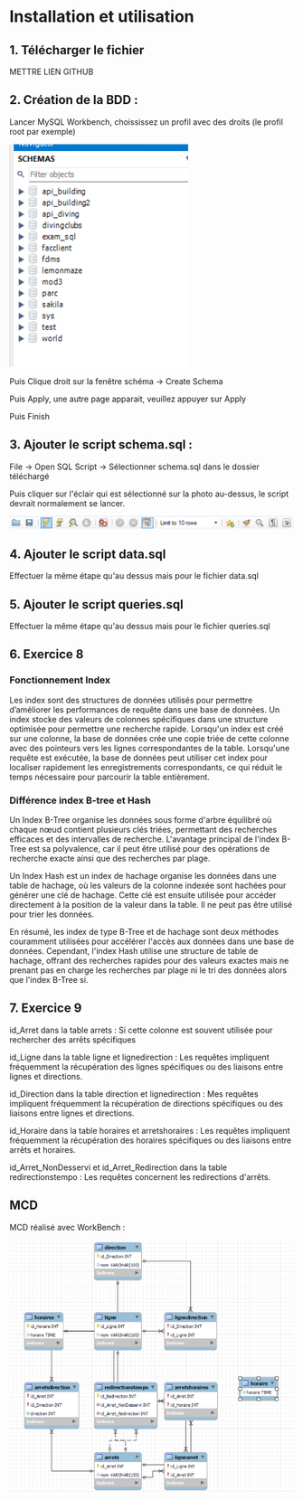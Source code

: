 # Installation et utilisation

## 1. Télécharger le fichier

METTRE LIEN GITHUB

## 2. Création de la BDD :

Lancer MySQL Workbench, choississez un profil avec des droits (le profil root par exemple)

<img src="./img/bdd1.png">

Puis Clique droit sur la fenêtre schéma -> Create Schema

Puis Apply, une autre page apparait, veuillez appuyer sur Apply

Puis Finish

## 3. Ajouter le script schema.sql : 

File -> Open SQL Script -> Sélectionner schema.sql dans le dossier téléchargé

Puis cliquer sur l'éclair qui est sélectionné sur la photo au-dessus, le script devrait normalement se lancer.

<img src="./img/bdd2.png">

## 4. Ajouter le script data.sql

Effectuer la même étape qu'au dessus mais pour le fichier data.sql


## 5. Ajouter le script queries.sql

Effectuer la même étape qu'au dessus mais pour le fichier queries.sql

## 6. Exercice 8

### Fonctionnement Index

Les index sont des structures de données utilisés pour permettre d’améliorer les performances de requête dans une base de données.
Un index stocke des valeurs de colonnes spécifiques dans une structure optimisée pour permettre une recherche rapide. 
Lorsqu'un index est créé sur une colonne, la base de données crée une copie triée de cette colonne avec des pointeurs vers les lignes correspondantes de la table. 
Lorsqu'une requête est exécutée, la base de données peut utiliser cet index pour localiser rapidement les enregistrements correspondants, ce qui réduit le temps nécessaire pour parcourir la table entièrement.

### Différence index B-tree et Hash

Un Index B-Tree organise les données sous forme d'arbre équilibré où chaque nœud contient plusieurs clés triées, permettant des recherches efficaces et des intervalles de recherche. L'avantage principal de l'index B-Tree est sa polyvalence, car il peut être utilisé pour des opérations de recherche exacte ainsi que des recherches par plage.

Un Index Hash est un index de hachage organise les données dans une table de hachage, où les valeurs de la colonne indexée sont hachées pour générer une clé de hachage. Cette clé est ensuite utilisée pour accéder directement à la position de la valeur dans la table. Il ne peut pas être utilisé pour trier les données.


En résumé, les index de type B-Tree et de hachage sont deux méthodes couramment utilisées pour accélérer l'accès aux données dans une base de données. Cependant, l'index Hash utilise une structure de table de hachage, offrant des recherches rapides pour des valeurs exactes mais ne prenant pas en charge les recherches par plage ni le tri des données alors que l'index B-Tree si.

## 7. Exercice 9

id_Arret dans la table arrets : Si cette colonne est souvent utilisée pour rechercher des arrêts spécifiques

id_Ligne dans la table ligne et lignedirection : Les requêtes impliquent fréquemment la récupération des lignes spécifiques ou des liaisons entre lignes et directions.

id_Direction dans la table direction et lignedirection : Mes requêtes impliquent fréquemment la récupération de directions spécifiques ou des liaisons entre lignes et directions.

id_Horaire dans la table horaires et arretshoraires : Les requêtes impliquent fréquemment la récupération des horaires spécifiques ou des liaisons entre arrêts et horaires.

id_Arret_NonDesservi et id_Arret_Redirection dans la table redirectionstempo : Les requêtes concernent les redirections d'arrêts.

## MCD

MCD réalisé avec WorkBench :

<img src="./img/schemaFinal.png">


